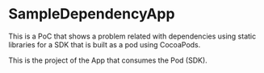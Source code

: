 # SampleDependencyApp
This is a PoC that shows a problem related with dependencies using static libraries for a SDK that is built as a pod using CocoaPods.

This is the project of the App that consumes the Pod (SDK).
